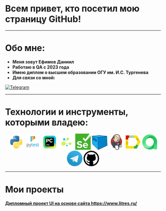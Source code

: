 # Всем привет, кто посетил мою страницу GitHub!

---
 
# Обо мне:

- **Меня зовут Ефимов Даниил** 
- **Работаю в QA с 2023 года**
- **Имею диплом о высшем образовании ОГУ им. И.С. Тургенева**
- **Для связи со мной:**

<a href="https://t.me/Nir_33">
  <img width="35px" alt="Telegram" title="Telegram" src="https://img.icons8.com/color/48/telegram-app--v1.png"/>
</a>


---

# Технологии и инструменты, которыми владею:

<p align="center">

  <img src="https://raw.githubusercontent.com/Nirbe3251/Nirbe3251/main/images/logos/python-original.svg" width="50" title="Python">
  <img src="https://raw.githubusercontent.com/Nirbe3251/Nirbe3251/main/images/logos/pytest.png" width="50" title="Pytest">
  <img src="https://raw.githubusercontent.com/Nirbe3251/Nirbe3251/main/images/logos/intellij_pycharm.png" width="50" title="PyCharm">
  <img src="https://raw.githubusercontent.com/Nirbe3251/Nirbe3251/main/images/logos/selene.png" width="50" title="Selene">
  <img src="https://raw.githubusercontent.com/Nirbe3251/Nirbe3251/main/images/logos/selenium.png" width="50" title="Selenium">
  <img src="https://raw.githubusercontent.com/Nirbe3251/Nirbe3251/main/images/logos/selenoid.png" width="50" title="Selenoid">
  <img src="https://raw.githubusercontent.com/Nirbe3251/Nirbe3251/main/images/logos/jenkins.png" width="50" title="Jenkins">
  <img src="https://raw.githubusercontent.com/Nirbe3251/Nirbe3251/main/images/logos/allure_report.png" width="50" title="Allure Report">
  <img src="https://raw.githubusercontent.com/Nirbe3251/Nirbe3251/main/images/logos/allure_testops.png" width="50" title="Allure TestOps">
  <img src="https://raw.githubusercontent.com/Nirbe3251/Nirbe3251/main/images/logos/tg.png" width="50" title="Telegram">
  <img src="https://raw.githubusercontent.com/Nirbe3251/Nirbe3251/main/images/logos/github.png" width="50" title="GitHub">

</p>




--- 

# Мои проекты

#### <a target="_blank" href="https://github.com/Nirbe3251/diplom_qa_guru_ui">Дипломный проект UI на основе сайта https://www.litres.ru/</a>


